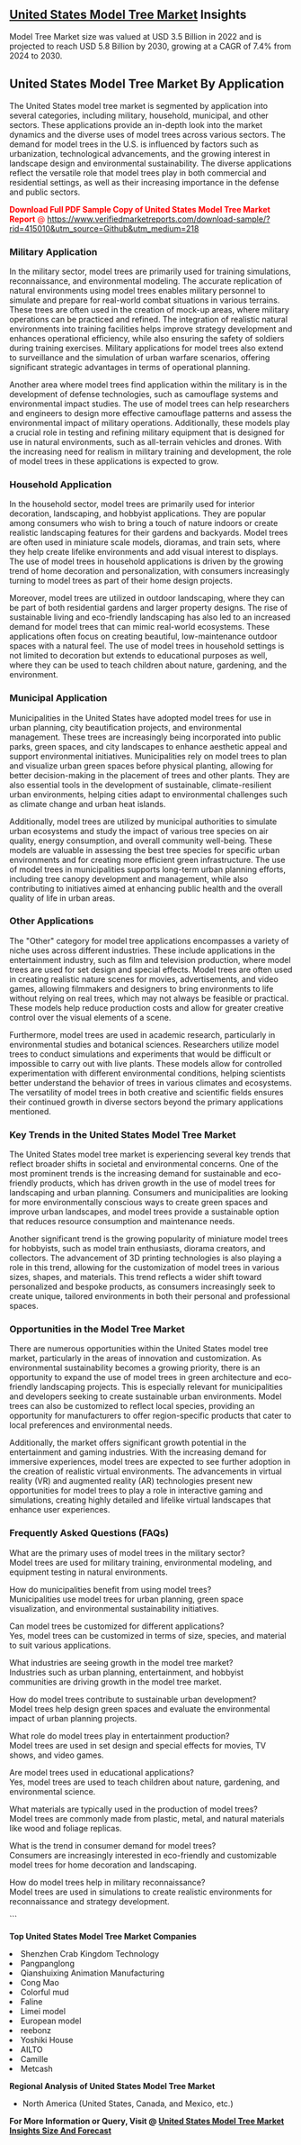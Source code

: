 <h2><a href="https://www.verifiedmarketreports.com/download-sample/?rid=415010&amp;utm_source=Github&amp;utm_medium=218" target="_blank">United States Model Tree Market</a> Insights</h2><p>Model Tree Market size was valued at USD 3.5 Billion in 2022 and is projected to reach USD 5.8 Billion by 2030, growing at a CAGR of 7.4% from 2024 to 2030.</p><p> <h2>United States Model Tree Market By Application</h2> <p>The United States model tree market is segmented by application into several categories, including military, household, municipal, and other sectors. These applications provide an in-depth look into the market dynamics and the diverse uses of model trees across various sectors. The demand for model trees in the U.S. is influenced by factors such as urbanization, technological advancements, and the growing interest in landscape design and environmental sustainability. The diverse applications reflect the versatile role that model trees play in both commercial and residential settings, as well as their increasing importance in the defense and public sectors. </p> <p><p><span class=""><span style="color: #ff0000;"><strong>Download Full PDF Sample Copy of United States Model Tree Market Report</strong> @ </span><a href="https://www.verifiedmarketreports.com/download-sample/?rid=415010&amp;utm_source=Github&amp;utm_medium=218" target="_blank">https://www.verifiedmarketreports.com/download-sample/?rid=415010&amp;utm_source=Github&amp;utm_medium=218</a></span></p></p> <h3>Military Application</h3> <p>In the military sector, model trees are primarily used for training simulations, reconnaissance, and environmental modeling. The accurate replication of natural environments using model trees enables military personnel to simulate and prepare for real-world combat situations in various terrains. These trees are often used in the creation of mock-up areas, where military operations can be practiced and refined. The integration of realistic natural environments into training facilities helps improve strategy development and enhances operational efficiency, while also ensuring the safety of soldiers during training exercises. Military applications for model trees also extend to surveillance and the simulation of urban warfare scenarios, offering significant strategic advantages in terms of operational planning.</p> <p>Another area where model trees find application within the military is in the development of defense technologies, such as camouflage systems and environmental impact studies. The use of model trees can help researchers and engineers to design more effective camouflage patterns and assess the environmental impact of military operations. Additionally, these models play a crucial role in testing and refining military equipment that is designed for use in natural environments, such as all-terrain vehicles and drones. With the increasing need for realism in military training and development, the role of model trees in these applications is expected to grow.</p> <h3>Household Application</h3> <p>In the household sector, model trees are primarily used for interior decoration, landscaping, and hobbyist applications. They are popular among consumers who wish to bring a touch of nature indoors or create realistic landscaping features for their gardens and backyards. Model trees are often used in miniature scale models, dioramas, and train sets, where they help create lifelike environments and add visual interest to displays. The use of model trees in household applications is driven by the growing trend of home decoration and personalization, with consumers increasingly turning to model trees as part of their home design projects.</p> <p>Moreover, model trees are utilized in outdoor landscaping, where they can be part of both residential gardens and larger property designs. The rise of sustainable living and eco-friendly landscaping has also led to an increased demand for model trees that can mimic real-world ecosystems. These applications often focus on creating beautiful, low-maintenance outdoor spaces with a natural feel. The use of model trees in household settings is not limited to decoration but extends to educational purposes as well, where they can be used to teach children about nature, gardening, and the environment.</p> <h3>Municipal Application</h3> <p>Municipalities in the United States have adopted model trees for use in urban planning, city beautification projects, and environmental management. These trees are increasingly being incorporated into public parks, green spaces, and city landscapes to enhance aesthetic appeal and support environmental initiatives. Municipalities rely on model trees to plan and visualize urban green spaces before physical planting, allowing for better decision-making in the placement of trees and other plants. They are also essential tools in the development of sustainable, climate-resilient urban environments, helping cities adapt to environmental challenges such as climate change and urban heat islands.</p> <p>Additionally, model trees are utilized by municipal authorities to simulate urban ecosystems and study the impact of various tree species on air quality, energy consumption, and overall community well-being. These models are valuable in assessing the best tree species for specific urban environments and for creating more efficient green infrastructure. The use of model trees in municipalities supports long-term urban planning efforts, including tree canopy development and management, while also contributing to initiatives aimed at enhancing public health and the overall quality of life in urban areas.</p> <h3>Other Applications</h3> <p>The "Other" category for model tree applications encompasses a variety of niche uses across different industries. These include applications in the entertainment industry, such as film and television production, where model trees are used for set design and special effects. Model trees are often used in creating realistic nature scenes for movies, advertisements, and video games, allowing filmmakers and designers to bring environments to life without relying on real trees, which may not always be feasible or practical. These models help reduce production costs and allow for greater creative control over the visual elements of a scene.</p> <p>Furthermore, model trees are used in academic research, particularly in environmental studies and botanical sciences. Researchers utilize model trees to conduct simulations and experiments that would be difficult or impossible to carry out with live plants. These models allow for controlled experimentation with different environmental conditions, helping scientists better understand the behavior of trees in various climates and ecosystems. The versatility of model trees in both creative and scientific fields ensures their continued growth in diverse sectors beyond the primary applications mentioned.</p> <h3>Key Trends in the United States Model Tree Market</h3> <p>The United States model tree market is experiencing several key trends that reflect broader shifts in societal and environmental concerns. One of the most prominent trends is the increasing demand for sustainable and eco-friendly products, which has driven growth in the use of model trees for landscaping and urban planning. Consumers and municipalities are looking for more environmentally conscious ways to create green spaces and improve urban landscapes, and model trees provide a sustainable option that reduces resource consumption and maintenance needs.</p> <p>Another significant trend is the growing popularity of miniature model trees for hobbyists, such as model train enthusiasts, diorama creators, and collectors. The advancement of 3D printing technologies is also playing a role in this trend, allowing for the customization of model trees in various sizes, shapes, and materials. This trend reflects a wider shift toward personalized and bespoke products, as consumers increasingly seek to create unique, tailored environments in both their personal and professional spaces.</p> <h3>Opportunities in the Model Tree Market</h3> <p>There are numerous opportunities within the United States model tree market, particularly in the areas of innovation and customization. As environmental sustainability becomes a growing priority, there is an opportunity to expand the use of model trees in green architecture and eco-friendly landscaping projects. This is especially relevant for municipalities and developers seeking to create sustainable urban environments. Model trees can also be customized to reflect local species, providing an opportunity for manufacturers to offer region-specific products that cater to local preferences and environmental needs.</p> <p>Additionally, the market offers significant growth potential in the entertainment and gaming industries. With the increasing demand for immersive experiences, model trees are expected to see further adoption in the creation of realistic virtual environments. The advancements in virtual reality (VR) and augmented reality (AR) technologies present new opportunities for model trees to play a role in interactive gaming and simulations, creating highly detailed and lifelike virtual landscapes that enhance user experiences.</p> <h3>Frequently Asked Questions (FAQs)</h3> <p>What are the primary uses of model trees in the military sector? <br> Model trees are used for military training, environmental modeling, and equipment testing in natural environments.</p> <p>How do municipalities benefit from using model trees? <br> Municipalities use model trees for urban planning, green space visualization, and environmental sustainability initiatives.</p> <p>Can model trees be customized for different applications? <br> Yes, model trees can be customized in terms of size, species, and material to suit various applications.</p> <p>What industries are seeing growth in the model tree market? <br> Industries such as urban planning, entertainment, and hobbyist communities are driving growth in the model tree market.</p> <p>How do model trees contribute to sustainable urban development? <br> Model trees help design green spaces and evaluate the environmental impact of urban planning projects.</p> <p>What role do model trees play in entertainment production? <br> Model trees are used in set design and special effects for movies, TV shows, and video games.</p> <p>Are model trees used in educational applications? <br> Yes, model trees are used to teach children about nature, gardening, and environmental science.</p> <p>What materials are typically used in the production of model trees? <br> Model trees are commonly made from plastic, metal, and natural materials like wood and foliage replicas.</p> <p>What is the trend in consumer demand for model trees? <br> Consumers are increasingly interested in eco-friendly and customizable model trees for home decoration and landscaping.</p> <p>How do model trees help in military reconnaissance? <br> Model trees are used in simulations to create realistic environments for reconnaissance and strategy development.</p> ```</p><p><strong>Top United States Model Tree Market Companies</strong></p><div data-test-id=""><p><li>Shenzhen Crab Kingdom Technology</li><li> Pangpanglong</li><li> Qianshuixing Animation Manufacturing</li><li> Cong Mao</li><li> Colorful mud</li><li> Faline</li><li> Limei model</li><li> European model</li><li> reebonz</li><li> Yoshiki House</li><li> AILTO</li><li> Camille</li><li> Metcash</li></p><div><strong>Regional Analysis of&nbsp;United States Model Tree Market</strong></div><ul><li dir="ltr"><p dir="ltr">North America&nbsp;(United States, Canada, and Mexico, etc.)</p></li></ul><p><strong>For More Information or Query, Visit @&nbsp;</strong><strong><a href="https://www.verifiedmarketreports.com/product/model-tree-market/?utm_source=Github&amp;utm_medium=218" target="_blank">United States Model Tree Market Insights Size And Forecast</a></strong></p></div>
